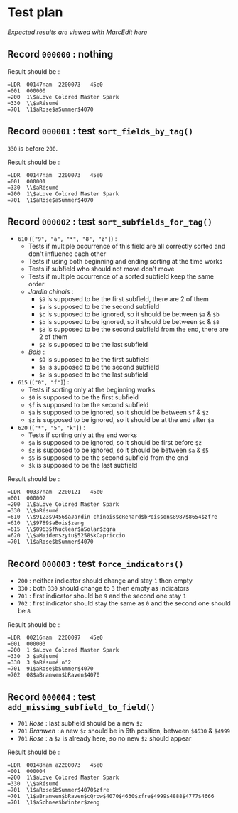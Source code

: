 # Test plan

_Expected results are viewed with MarcEdit here_

## Record `000000` : nothing

Result should be :

```
=LDR  00147nam  2200073   45e0
=001  000000
=200  1\$aLove Colored Master Spark
=330  \\$aRésumé
=701  \1$aRose$aSummer$4070
```

## Record `000001` : test `sort_fields_by_tag()`

`330` is before `200`.

Result should be :

```
=LDR  00147nam  2200073   45e0
=001  000001
=330  \\$aRésumé
=200  1\$aLove Colored Master Spark
=701  \1$aRose$aSummer$4070
```

## Record `000002` : test `sort_subfields_for_tag()`

* `610` (`["9", "a", "*", "8", "z"]`) :
  * Tests if multiple occurrence of this field are all correctly sorted and don't influence each other
  * Tests if using both beginning and ending sorting at the time works
  * Tests if subfield who should not move don't move
  * Tests if multiple occurrence of a sorted subfield keep the same order
  * _Jardin chinois_ :
    * `$9` is supposed to be the first subfield, there are 2 of them
    * `$a` is supposed to be the second subfield
    * `$c` is supposed to be ignored, so it should be between `$a` & `$b`
    * `$b` is supposed to be ignored, so it should be between `$c` & `$8`
    * `$8` is supposed to be the second subfield from the end, there are 2 of them
    * `$z` is supposed to be the last subfield
  * _Bois_ :
    * `$9` is supposed to be the first subfield
    * `$a` is supposed to be the second subfield
    * `$z` is supposed to be the last subfield
* `615` (`["0", "f"]`) :
  * Tests if sorting only at the beginning works
  * `$0` is supposed to be the first subfield
  * `$f` is supposed to be the second subfield
  * `$a` is supposed to be ignored, so it should be between `$f` & `$z`
  * `$z` is supposed to be ignored, so it should be at the end after `$a`
* `620` (`["*", "5", "k"]`) :
  * Tests if sorting only at the end works
  * `$a` is supposed to be ignored, so it should be first before `$z`
  * `$z` is supposed to be ignored, so it should be between `$a` & `$5`
  * `$5` is supposed to be the second subfield from the end
  * `$k` is supposed to be the last subfield

Result should be :

```
=LDR  00337nam  2200121   45e0
=001  000002
=200  1\$aLove Colored Master Spark
=330  \\$aRésumé
=610  \\$9123$9456$aJardin chinois$cRenard$bPoisson$8987$8654$zfre
=610  \\$9789$aBois$zeng
=615  \\$0963$fNuclear$aSolar$zgra
=620  \\$aMaiden$zytu$5258$kCapriccio
=701  \1$aRose$bSummer$4070
```

## Record `000003` : test `force_indicators()`

* `200` : neither indicator should change and stay `1` then empty
* `330` : both `330` should change to `3` then empty as indicators
* `701` : first indicator should be `9` and the second one stay `1`
* `702` : first indicator should stay the same as `0` and the second one should be `8`

Result should be :

```
=LDR  00216nam  2200097   45e0
=001  000003
=200  1 $aLove Colored Master Spark
=330  3 $aRésumé
=330  3 $aRésumé n°2
=701  91$aRose$bSummer$4070
=702  08$aBranwen$bRaven$4070
```

## Record `000004` : test `add_missing_subfield_to_field()`

* `701` _Rose_ : last subfield should be a new `$z`
* `701` _Branwen_ : a new `$z` should be in 6th position, between `$4630` & `$4999`
* `701` _Rose_ : a `$z` is already here, so no new `$z` should appear



Result should be :

```
=LDR  00148nam a2200073   45e0
=001  000004
=200  1\$aLove Colored Master Spark
=330  \\$aRésumé
=701  \1$aRose$bSummer$4070$zfre
=701  \1$aBranwen$bRaven$cQrow$4070$4630$zfre$4999$4888$4777$4666
=701  \1$aSchnee$bWinter$zeng
```